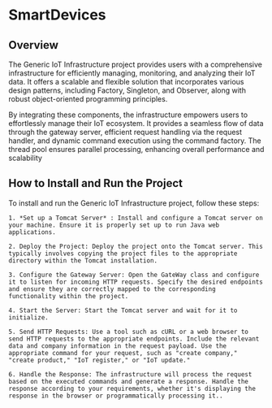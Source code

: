 # SmartDevices

## Overview 

The Generic IoT Infrastructure project provides users with a comprehensive infrastructure for efficiently managing, monitoring, and analyzing their IoT data. 
It offers a scalable and flexible solution that incorporates various design patterns, including Factory, Singleton, and Observer, along with robust object-oriented programming principles.

By integrating these components, the infrastructure empowers users to effortlessly manage their IoT ecosystem. It provides a seamless flow of data through the gateway server, efficient request handling via the request handler, and dynamic command execution using the command factory. The thread pool ensures parallel processing, enhancing overall performance and scalability

## How to Install and Run the Project

To install and run the Generic IoT Infrastructure project, follow these steps:

    1. *Set up a Tomcat Server* : Install and configure a Tomcat server on your machine. Ensure it is properly set up to run Java web applications.

    2. Deploy the Project: Deploy the project onto the Tomcat server. This typically involves copying the project files to the appropriate directory within the Tomcat installation.

    3. Configure the Gateway Server: Open the GateWay class and configure it to listen for incoming HTTP requests. Specify the desired endpoints and ensure they are correctly mapped to the corresponding functionality within the project.

    4. Start the Server: Start the Tomcat server and wait for it to initialize.

    5. Send HTTP Requests: Use a tool such as cURL or a web browser to send HTTP requests to the appropriate endpoints. Include the relevant data and company information in the request payload. Use the appropriate command for your request, such as "create company," "create product," "IoT register," or "IoT update."

    6. Handle the Response: The infrastructure will process the request based on the executed commands and generate a response. Handle the response according to your requirements, whether it's displaying the response in the browser or programmatically processing it..

